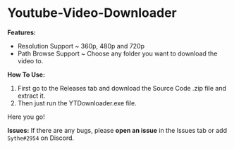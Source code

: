 # Youtube-Video-Downloader

**Features:**
- Resolution Support ~ 360p, 480p and 720p<br>
- Path Browse Support ~ Choose any folder you want to download the video to.<br>

**How To Use:**
1. First go to the Releases tab and download the Source Code .zip file and extract it.<br>
2. Then just run the YTDownloader.exe file.<br>

Here you go!<br>

**Issues:**
If there are any bugs, please **open an issue** in the Issues tab or add `Sythe#2954` on Discord.
